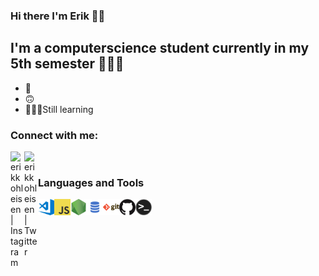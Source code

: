 ### Hi there I'm Erik 👋🏼

## I'm a computerscience student currently in my 5th semester 🧑🏼‍💻
- 💩
- 🙃
- 🧑🏼‍💻Still learning


### Connect with me: 
[<img align="left" alt="erikkohleisen | Instagram" width="22px" src="https://cdn.jsdelivr.net/npm/simple-icons@v3/icons/instagram.svg" />][instagram]
[<img align="left" alt="erikkohleisen | Twitter" width="22px" src="https://cdn.jsdelivr.net/npm/simple-icons@v3/icons/twitter.svg" />][twitter]

<br/>

### Languages and Tools
<img align="left" alt="Visual Studio Code" width="26px" src="https://raw.githubusercontent.com/github/explore/80688e429a7d4ef2fca1e82350fe8e3517d3494d/topics/visual-studio-code/visual-studio-code.png" />
<img align="left" alt="JavaScript" width="26px" src="https://raw.githubusercontent.com/github/explore/80688e429a7d4ef2fca1e82350fe8e3517d3494d/topics/javascript/javascript.png" />
<img align="left" alt="Node.js" width="26px" src="https://raw.githubusercontent.com/github/explore/80688e429a7d4ef2fca1e82350fe8e3517d3494d/topics/nodejs/nodejs.png" />
<img align="left" alt="SQL" width="26px" src="https://raw.githubusercontent.com/github/explore/80688e429a7d4ef2fca1e82350fe8e3517d3494d/topics/sql/sql.png" />
<img align="left" alt="Git" width="26px" src="https://raw.githubusercontent.com/github/explore/80688e429a7d4ef2fca1e82350fe8e3517d3494d/topics/git/git.png" />
<img align="left" alt="GitHub" width="26px" src="https://raw.githubusercontent.com/github/explore/78df643247d429f6cc873026c0622819ad797942/topics/github/github.png" />
<img align="left" alt="Terminal" width="26px" src="https://raw.githubusercontent.com/github/explore/80688e429a7d4ef2fca1e82350fe8e3517d3494d/topics/terminal/terminal.png" />

<br/>
<br/>

[instagram]: http://www.instagram.com/erikkohleisen
[twitter]: https://twitter.com/erikkohleisen